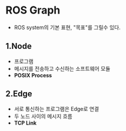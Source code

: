 # ROS Graph
- ROS system의 기본 표현, "목표"를 그릴수 있다.
## 1.Node
- 프로그램
- 메시지를 전송하고 수신하는 소프트웨어 모듈
- **POSIX Process**
## 2.Edge
- 서로 통신하는 프로그램은 Edge로 연결
- 두 노드 사이의 메시지 흐름
- **TCP Link**

